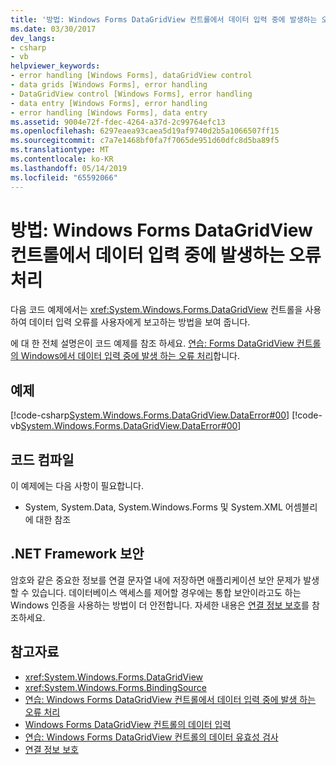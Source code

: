 ```yaml
---
title: '방법: Windows Forms DataGridView 컨트롤에서 데이터 입력 중에 발생하는 오류 처리'
ms.date: 03/30/2017
dev_langs:
- csharp
- vb
helpviewer_keywords:
- error handling [Windows Forms], dataGridView control
- data grids [Windows Forms], error handling
- DataGridView control [Windows Forms], error handling
- data entry [Windows Forms], error handling
- error handling [Windows Forms], data entry
ms.assetid: 9004e72f-fdec-4264-a37d-2c99764efc13
ms.openlocfilehash: 6297eaea93caea5d19af9740d2b5a1066507ff15
ms.sourcegitcommit: c7a7e1468bf0fa7f7065de951d60dfc8d5ba89f5
ms.translationtype: MT
ms.contentlocale: ko-KR
ms.lasthandoff: 05/14/2019
ms.locfileid: "65592066"
---
```

# <a name="how-to-handle-errors-that-occur-during-data-entry-in-the-windows-forms-datagridview-control"></a>방법: Windows Forms DataGridView 컨트롤에서 데이터 입력 중에 발생하는 오류 처리
다음 코드 예제에서는 <xref:System.Windows.Forms.DataGridView> 컨트롤을 사용하여 데이터 입력 오류를 사용자에게 보고하는 방법을 보여 줍니다.  
  
 에 대 한 전체 설명은이 코드 예제를 참조 하세요. [연습: Forms DataGridView 컨트롤의 Windows에서 데이터 입력 중에 발생 하는 오류 처리](handling-errors-that-occur-during-data-entry-in-the-datagrid.md)합니다.  
  
## <a name="example"></a>예제  
 [!code-csharp[System.Windows.Forms.DataGridView.DataError#00](~/samples/snippets/csharp/VS_Snippets_Winforms/System.Windows.Forms.DataGridView.DataError/CS/errorhandling.cs#00)]
 [!code-vb[System.Windows.Forms.DataGridView.DataError#00](~/samples/snippets/visualbasic/VS_Snippets_Winforms/System.Windows.Forms.DataGridView.DataError/VB/errorhandling.vb#00)]  
  
## <a name="compiling-the-code"></a>코드 컴파일  
 이 예제에는 다음 사항이 필요합니다.  
  
- System, System.Data, System.Windows.Forms 및 System.XML 어셈블리에 대한 참조  
  
## <a name="net-framework-security"></a>.NET Framework 보안  
 암호와 같은 중요한 정보를 연결 문자열 내에 저장하면 애플리케이션 보안 문제가 발생할 수 있습니다. 데이터베이스 액세스를 제어할 경우에는 통합 보안이라고도 하는 Windows 인증을 사용하는 방법이 더 안전합니다. 자세한 내용은 [연결 정보 보호](../../data/adonet/protecting-connection-information.md)를 참조하세요.  
  
## <a name="see-also"></a>참고자료

- <xref:System.Windows.Forms.DataGridView>
- <xref:System.Windows.Forms.BindingSource>
- [연습: Windows Forms DataGridView 컨트롤에서 데이터 입력 중에 발생 하는 오류 처리](handling-errors-that-occur-during-data-entry-in-the-datagrid.md)
- [Windows Forms DataGridView 컨트롤의 데이터 입력](data-entry-in-the-windows-forms-datagridview-control.md)
- [연습: Windows Forms DataGridView 컨트롤의 데이터 유효성 검사](walkthrough-validating-data-in-the-windows-forms-datagridview-control.md)
- [연결 정보 보호](../../data/adonet/protecting-connection-information.md)
